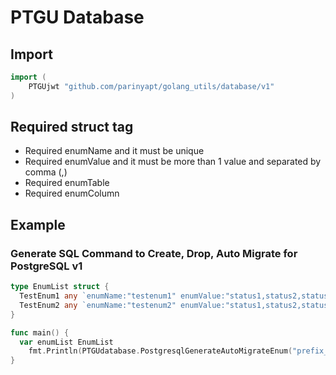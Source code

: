 # PTGU Database

## Import
```go
import (
	PTGUjwt "github.com/parinyapt/golang_utils/database/v1"
)
```

## Required struct tag
- Required enumName and it must be unique
- Required enumValue and it must be more than 1 value and separated by comma (,)
- Required enumTable
- Required enumColumn

## Example
### Generate SQL Command to Create, Drop, Auto Migrate for PostgreSQL v1
```go
type EnumList struct {
  TestEnum1 any `enumName:"testenum1" enumValue:"status1,status2,status3" enumTable:"table1" enumColumn:"type1"`
  TestEnum2 any `enumName:"testenum2" enumValue:"status1,status2,status3" enumTable:"table2" enumColumn:"type2"`
}

func main() {
  var enumList EnumList
	fmt.Println(PTGUdatabase.PostgresqlGenerateAutoMigrateEnum("prefix_", enumList))
}
```
